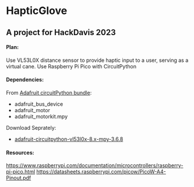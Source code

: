 # HapticGlove

## A project for HackDavis 2023


#### Plan:
Use VL53L0X distance sensor to provide haptic input to a user, serving as a virtual cane.
Use Raspberry Pi Pico with CircuitPython
#### Dependencies:
From [Adafruit circuitPython bundle](https://github.com/adafruit/circuitpython):
- adafruit_bus_device
- adafruit_motor
- adafruit_motorkit.mpy

Download Seprately:
- [adafruit-circuitpython-vl53l0x-8.x-mpy-3.6.8](https://github.com/adafruit/Adafruit_VL53L0X)

#### Resources:


https://www.raspberrypi.com/documentation/microcontrollers/raspberry-pi-pico.html
https://datasheets.raspberrypi.com/picow/PicoW-A4-Pinout.pdf

